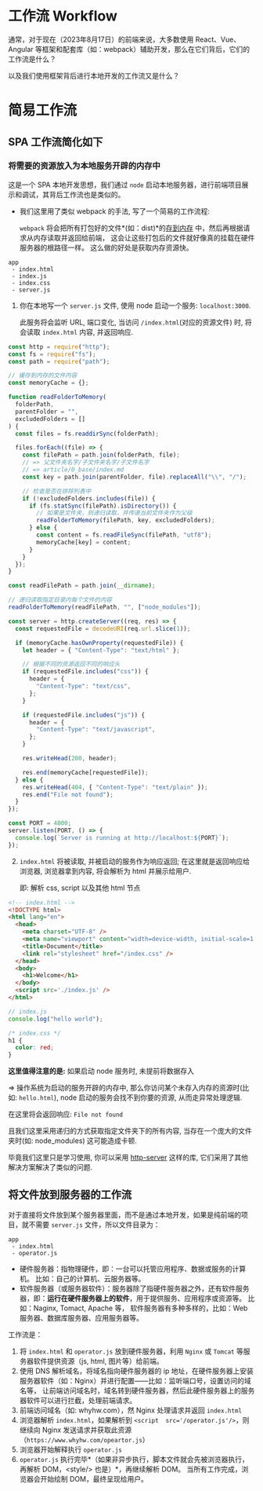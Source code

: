 # 工作流 Workflow

通常，对于现在（2023年8月17日）的前端来说，大多数使用 React、Vue、Angular 等框架和配套库（如：webpack）辅助开发，那么在它们背后，它们的工作流是什么？

以及我们使用框架背后进行本地开发的工作流又是什么？

# 简易工作流

## SPA 工作流简化如下

### 将需要的资源放入为本地服务开辟的内存中

这是一个 SPA 本地开发思想，我们通过 `node` 启动本地服务器，进行前端项目展示和调试，其背后工作流也是类似的。

- 我们这里用了类似 webpack 的手法, 写了一个简易的工作流程: 

  `webpack`  将会把所有打包好的文件*(如：dist)*的[存到内存](https://webpack.docschina.org/guides/development/) 中，然后再根据请求从内存读取并返回给前端，
  这会让这些打包后的文件就好像真的挂载在硬件服务器的根路径一样。
  这么做的好处是获取内存资源快。

```
app
 - index.html
 - index.js
 - index.css
 - server.js
```

1. 你在本地写一个 `server.js` 文件, 使用 node 启动一个服务: `localhost:3000`.

   此服务将会监听 URL, 端口变化, 当访问 `/index.html`(对应的资源文件)  时, 将会读取 `index.html` 内容, 并返回响应.

```js
const http = require("http");
const fs = require("fs");
const path = require("path");

// 缓存到内存的文件内容
const memoryCache = {};

function readFolderToMemory(
  folderPath,
  parentFolder = "",
  excludedFolders = []
) {
  const files = fs.readdirSync(folderPath);

  files.forEach((file) => {
    const filePath = path.join(folderPath, file);
    // => 父文件夹名字/子文件夹名字/子文件名字
    // => article/0_base/index.md
    const key = path.join(parentFolder, file).replaceAll("\\", "/");

    // 检查是否在排除列表中
    if (!excludedFolders.includes(file)) {
      if (fs.statSync(filePath).isDirectory()) {
        // 如果是文件夹，则递归读取，并传递当前文件夹作为父级
        readFolderToMemory(filePath, key, excludedFolders);
      } else {
        const content = fs.readFileSync(filePath, "utf8");
        memoryCache[key] = content;
      }
    }
  });
}

const readFilePath = path.join(__dirname);

// 递归读取指定目录内每个文件的内容
readFolderToMemory(readFilePath, "", ["node_modules"]);

const server = http.createServer((req, res) => {
  const requestedFile = decodeURI(req.url.slice(1));

  if (memoryCache.hasOwnProperty(requestedFile)) {
    let header = { "Content-Type": "text/html" };

    // 根据不同的资源返回不同的响应头
    if (requestedFile.includes("css")) {
      header = {
        "Content-Type": "text/css",
      };
    }

    if (requestedFile.includes("js")) {
      header = {
        "Content-Type": "text/javascript",
      };
    }

    res.writeHead(200, header);

    res.end(memoryCache[requestedFile]);
  } else {
    res.writeHead(404, { "Content-Type": "text/plain" });
    res.end("File not found");
  }
});

const PORT = 4000;
server.listen(PORT, () => {
  console.log(`Server is running at http://localhost:${PORT}`);
});
```

2. `index.html` 将被读取, 并被启动的服务作为响应返回;
   在这里就是返回响应给浏览器, 浏览器拿到内容, 将会解析为 html 并展示给用户.

   即: 解析 css, script 以及其他 html 节点

```html
<!-- index.html -->
<!DOCTYPE html>
<html lang="en">
  <head>
    <meta charset="UTF-8" />
    <meta name="viewport" content="width=device-width, initial-scale=1.0" />
    <title>Document</title>
    <link rel="stylesheet" href="/index.css" />
  </head>
  <body>
    <h1>Welcome</h1>
  </body>
  <script src='./index.js' />
</html>
```

```js
// index.js
console.log("hello world");
```

```css
/* index.css */
h1 {
  color: red;
}
```

**这里值得注意的是:** 如果启动 node 服务时, 未提前将数据存入 

=> 操作系统为启动的服务开辟的内存中, 那么你访问某个未存入内存的资源时(比如: `hello.html`), node 启动的服务会找不到你要的资源, 从而走异常处理逻辑.

在这里将会返回响应: `File not found`

且我们这里采用递归的方式获取指定文件夹下的所有内容, 当存在一个庞大的文件夹时(如: node_modules) 这可能造成卡顿.

毕竟我们这里只是学习使用, 你可以采用 [http-server](https://www.npmjs.com/package/http-server) 这样的库, 它们采用了其他解决方案解决了类似的问题.

## 将文件放到服务器的工作流

对于直接将文件放到某个服务器里面，而不是通过本地开发，如果是纯前端的项目，就不需要 `server.js` 文件，所以文件目录为：

```
app
 - index.html
 - operator.js
```

- 硬件服务器：指物理硬件，即：一台可以托管应用程序、数据或服务的计算机。
  比如：自己的计算机、云服务器等。
- 软件服务器（或服务器软件）：服务器除了指硬件服务器之外，还有软件服务器，即：**运行在硬件服务器上的软件**，用于提供服务、应用程序或资源等。
  比如：Naginx, Tomact, Apache 等，
  软件服务器有多种多样的，比如：Web 服务器、数据库服务器、应用服务器等。

工作流是：

1. 将 `index.html` 和 `operator.js` 放到硬件服务器，利用 `Nginx` 或 `Tomcat` 等服务器软件提供资源（js, html, 图片等）给前端。
2. 使用 DNS 解析域名，将域名指向硬件服务器的 ip 地址，在硬件服务器上安装服务器软件（如：Nginx）并进行配置——比如：监听端口号，设置访问的域名等，
   让前端访问域名时，域名转到硬件服务器，然后此硬件服务器上的服务器软件可以进行拦截，处理前端请求。
3. 前端访问域名（如: whyhw.com），然 Nginx 处理请求并返回 `index.html`
4. 浏览器解析 `index.html`，如果解析到 `<script  src='/operator.js'/>`，则继续向 Nginx  发送请求并获取此资源（`https://www.whyhw.com/opeartor.js`）
5. 浏览器开始解释执行 `operator.js`
6. `operator.js` 执行完毕*（如果非异步执行，脚本文件就会先被浏览器执行，再解析 DOM，\<style/> 也是）*，再继续解析 DOM。
   当所有工作完成，浏览器会开始绘制 DOM，最终呈现给用户。
